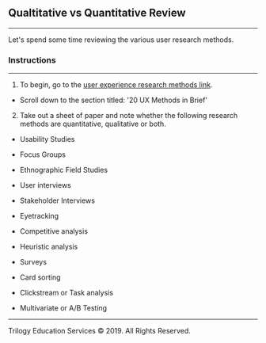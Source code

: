 ## Qualtitative vs Quantitative Review
---

Let's spend some time reviewing the various user research methods.

### Instructions

---

1. To begin, go to the [user experience research methods link](https://www.nngroup.com/articles/which-ux-research-methods/).

- Scroll down to the section titled: '20 UX Methods in Brief'

2. Take out a sheet of paper and note whether the following research methods are quantitative, qualitative or both.

- Usability Studies

- Focus Groups

- Ethnographic Field Studies

- User interviews​

- Stakeholder Interviews

- Eyetracking

- Competitive analysis​

- Heuristic analysis​

- Surveys​

- Card sorting​

- Clickstream or Task analysis​

- Multivariate or A/B Testing

---

Trilogy Education Services © 2019. All Rights Reserved.

